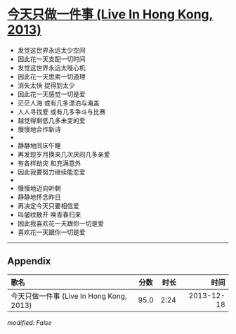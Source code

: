 # [今天只做一件事 (Live In Hong Kong, 2013)](https://music.163.com/song?id=28160867)

* 发觉这世界永远太少空间
* 因此花一天支配一切时间
* 发觉这世界永远太嘥心机
* 因此花一天思索一切道理
* 消失太快 捉得到太少
* 因此花一天感觉一切是爱
* 茫茫人海 或有几多漂泊与淹盖
* 人人寻找爱 或有几多争斗与比赛
* 越觉得剩低几多未变的爱
* 慢慢地合作新诗
* 
* 静静地同床午睡
* 再发现岁月换来几次厌闷几多亲爱
* 有各样劫灾 和充满意外
* 因此我要努力继续能恋爱
* 
* 慢慢地迈向听朝
* 静静地怀念昨日
* 再决定今天只要相信爱
* 叫皱纹散开 唤青春归来
* 因此我喜欢花一天跟你一切是爱
* 喜欢花一天跟你一切是爱


---

## Appendix

|歌名|分数|时长|时间|
|:---|:---:|---:|---:|
|今天只做一件事 (Live In Hong Kong, 2013)|95.0|2:24|2013-12-18

*modified: False*